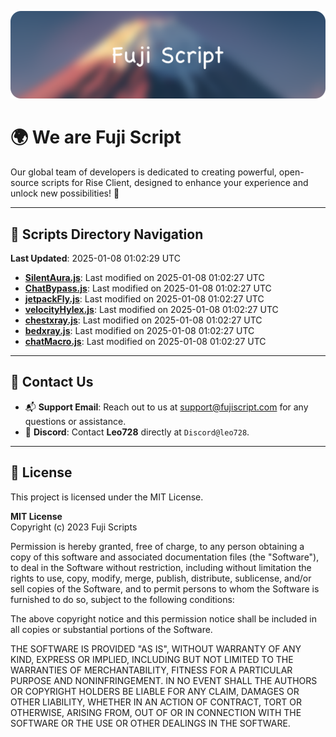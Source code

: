 ![Banner](.github/b.webp)

# 🌍 **We are Fuji Script**

Our global team of developers is dedicated to creating powerful, open-source scripts for Rise Client, designed to enhance your experience and unlock new possibilities! 🌟

---
<!-- SCRIPTS_NAVIGATION_START -->
## 📂 **Scripts Directory Navigation**

**Last Updated**: 2025-01-08 01:02:29 UTC

- **[SilentAura.js](scripts/SilentAura.js)**: Last modified on 2025-01-08 01:02:27 UTC
- **[ChatBypass.js](scripts/ChatBypass.js)**: Last modified on 2025-01-08 01:02:27 UTC
- **[jetpackFly.js](scripts/jetpackFly.js)**: Last modified on 2025-01-08 01:02:27 UTC
- **[velocityHylex.js](scripts/velocityHylex.js)**: Last modified on 2025-01-08 01:02:27 UTC
- **[chestxray.js](scripts/chestxray.js)**: Last modified on 2025-01-08 01:02:27 UTC
- **[bedxray.js](scripts/bedxray.js)**: Last modified on 2025-01-08 01:02:27 UTC
- **[chatMacro.js](scripts/chatMacro.js)**: Last modified on 2025-01-08 01:02:27 UTC

<!-- SCRIPTS_NAVIGATION_END -->

---

## 💬 **Contact Us**  
- 📬 **Support Email**: Reach out to us at [support@fujiscript.com](mailto:support@fujiscript.com) for any questions or assistance.  
- 💬 **Discord**: Contact **Leo728** directly at `Discord@leo728`.

---

## 📜 **License**

This project is licensed under the MIT License.  

**MIT License**  
Copyright (c) 2023 Fuji Scripts  

Permission is hereby granted, free of charge, to any person obtaining a copy of this software and associated documentation files (the "Software"), to deal in the Software without restriction, including without limitation the rights to use, copy, modify, merge, publish, distribute, sublicense, and/or sell copies of the Software, and to permit persons to whom the Software is furnished to do so, subject to the following conditions:  

The above copyright notice and this permission notice shall be included in all copies or substantial portions of the Software.  

THE SOFTWARE IS PROVIDED "AS IS", WITHOUT WARRANTY OF ANY KIND, EXPRESS OR IMPLIED, INCLUDING BUT NOT LIMITED TO THE WARRANTIES OF MERCHANTABILITY, FITNESS FOR A PARTICULAR PURPOSE AND NONINFRINGEMENT. IN NO EVENT SHALL THE AUTHORS OR COPYRIGHT HOLDERS BE LIABLE FOR ANY CLAIM, DAMAGES OR OTHER LIABILITY, WHETHER IN AN ACTION OF CONTRACT, TORT OR OTHERWISE, ARISING FROM, OUT OF OR IN CONNECTION WITH THE SOFTWARE OR THE USE OR OTHER DEALINGS IN THE SOFTWARE.  
